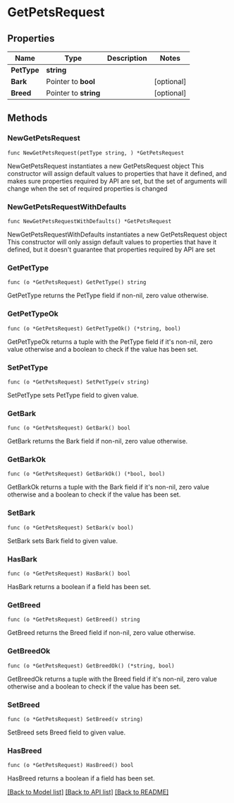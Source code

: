 # GetPetsRequest

## Properties

Name | Type | Description | Notes
------------ | ------------- | ------------- | -------------
**PetType** | **string** |  | 
**Bark** | Pointer to **bool** |  | [optional] 
**Breed** | Pointer to **string** |  | [optional] 

## Methods

### NewGetPetsRequest

`func NewGetPetsRequest(petType string, ) *GetPetsRequest`

NewGetPetsRequest instantiates a new GetPetsRequest object
This constructor will assign default values to properties that have it defined,
and makes sure properties required by API are set, but the set of arguments
will change when the set of required properties is changed

### NewGetPetsRequestWithDefaults

`func NewGetPetsRequestWithDefaults() *GetPetsRequest`

NewGetPetsRequestWithDefaults instantiates a new GetPetsRequest object
This constructor will only assign default values to properties that have it defined,
but it doesn't guarantee that properties required by API are set

### GetPetType

`func (o *GetPetsRequest) GetPetType() string`

GetPetType returns the PetType field if non-nil, zero value otherwise.

### GetPetTypeOk

`func (o *GetPetsRequest) GetPetTypeOk() (*string, bool)`

GetPetTypeOk returns a tuple with the PetType field if it's non-nil, zero value otherwise
and a boolean to check if the value has been set.

### SetPetType

`func (o *GetPetsRequest) SetPetType(v string)`

SetPetType sets PetType field to given value.


### GetBark

`func (o *GetPetsRequest) GetBark() bool`

GetBark returns the Bark field if non-nil, zero value otherwise.

### GetBarkOk

`func (o *GetPetsRequest) GetBarkOk() (*bool, bool)`

GetBarkOk returns a tuple with the Bark field if it's non-nil, zero value otherwise
and a boolean to check if the value has been set.

### SetBark

`func (o *GetPetsRequest) SetBark(v bool)`

SetBark sets Bark field to given value.

### HasBark

`func (o *GetPetsRequest) HasBark() bool`

HasBark returns a boolean if a field has been set.

### GetBreed

`func (o *GetPetsRequest) GetBreed() string`

GetBreed returns the Breed field if non-nil, zero value otherwise.

### GetBreedOk

`func (o *GetPetsRequest) GetBreedOk() (*string, bool)`

GetBreedOk returns a tuple with the Breed field if it's non-nil, zero value otherwise
and a boolean to check if the value has been set.

### SetBreed

`func (o *GetPetsRequest) SetBreed(v string)`

SetBreed sets Breed field to given value.

### HasBreed

`func (o *GetPetsRequest) HasBreed() bool`

HasBreed returns a boolean if a field has been set.


[[Back to Model list]](../README.md#documentation-for-models) [[Back to API list]](../README.md#documentation-for-api-endpoints) [[Back to README]](../README.md)


